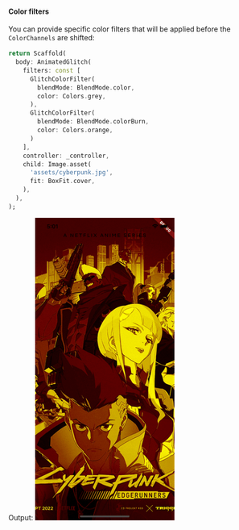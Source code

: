 #### Color filters
You can provide specific color filters that will be applied before the `ColorChannels` are shifted:

```dart
return Scaffold(
  body: AnimatedGlitch(
    filters: const [
      GlitchColorFilter(
        blendMode: BlendMode.color,
        color: Colors.grey,
      ),
      GlitchColorFilter(
        blendMode: BlendMode.colorBurn,
        color: Colors.orange,
      )
    ],
    controller: _controller,
    child: Image.asset(
      'assets/cyberpunk.jpg',
      fit: BoxFit.cover,
    ),
  ),
);
```

Output:
<a>
    <img src="gif/color_filters.gif" height="600"/>
</a>